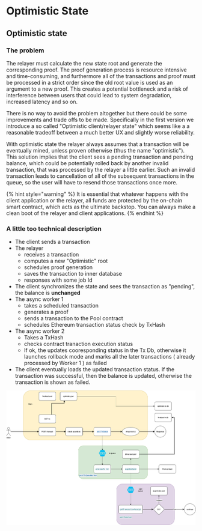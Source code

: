 # Optimistic State

## Optimistic state

### The problem

The relayer must calculate the new state root and generate the corresponding proof. The proof generation process is resource intensive and time-consuming, and furthermore all of the transactions and proof must be processed in a strict order since the old root value is used as an argument to a new proof. This creates a potential bottleneck and a risk of interference between users that could lead to system degradation, increased latency and so on.

There is no way to avoid the problem altogether but there could be some improvements and trade offs to be made. Specifically in the first version we introduce a so called "Optimistic client/relayer state" which seems like a a reasonable tradeoff between a much better UX and slightly worse reliability.

With optimistic state the relayer always assumes that a transaction will be eventually mined, unless proven otherwise (thus the name "optimistic"). This solution implies that the client sees a pending transaction and pending balance, which could be potentially rolled back by another invalid transaction, that was processed by the relayer a little earlier. Such an invalid transaction leads to cancellation of all of the subsequent transactions in the queue, so the user will have to resend those transactions once more.

{% hint style="warning" %}
It is essential that whatever happens with the client application or the relayer, all funds are protected by the on-chain smart contract, which acts as the ultimate backstop. You can always make a clean boot of the relayer and client applications.
{% endhint %}

### A little too technical description

* The client sends a transaction
* The relayer
  * receives a transaction
  * computes a new "Optimistic" root
  * schedules proof generation
  * saves the transaction to inner database
  * responses with some job Id
* The client synchronizes the state and sees the transaction as "pending", the balance is **unchanged**
* The async worker 1
  * takes a scheduled transaction
  * generates a proof
  * sends a transaction to the Pool contract
  * schedules Ethereum transaction status check by TxHash
* The async worker 2
  * Takes a TxHash
  * checks contract tranaction execution status
  * If ok, the updates cooresponding status in the Tx Db, otherwise it launches rollback mode and marks all the later transactions ( already processed by Worker 1 ) as failed
* The client eventually loads the updated transaction status. If the transaction was successful, then the balance is updated, otherwise the transaction is shown as failed.

![](<../../.gitbook/assets/optimistic state.png>)

